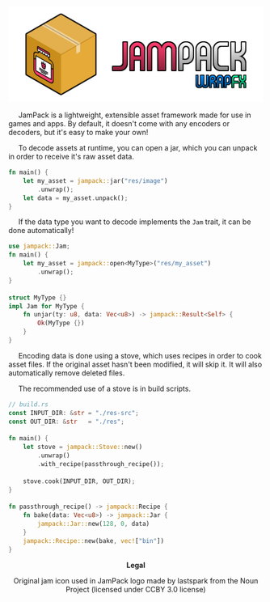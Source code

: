<div align="center">

![JamPack Banner](./banner.png)

</div>

&nbsp;&nbsp;&nbsp;&nbsp;
JamPack is a lightweight, extensible asset framework made for use in games and apps. By default, it doesn't come with any encoders or decoders, but it's easy to make your own!

&nbsp;&nbsp;&nbsp;&nbsp;
To decode assets at runtime, you can open a jar, which you can unpack in order to receive it's raw asset data.

```Rust
fn main() {
    let my_asset = jampack::jar("res/image")
        .unwrap();
    let data = my_asset.unpack();
}
```

&nbsp;&nbsp;&nbsp;&nbsp;
If the data type you want to decode implements the ```Jam``` trait, it can be done automatically!

```Rust
use jampack::Jam;
fn main() {
    let my_asset = jampack::open<MyType>("res/my_asset")
        .unwrap();
}

struct MyType {}
impl Jam for MyType {
    fn unjar(ty: u8, data: Vec<u8>) -> jampack::Result<Self> {
        Ok(MyType {})
    }
}
```

&nbsp;&nbsp;&nbsp;&nbsp;
Encoding data is done using a stove, which uses recipes in order to cook asset files. If the original asset hasn't been modified, it will skip it. It will also automatically remove deleted files.

&nbsp;&nbsp;&nbsp;&nbsp;
The recommended use of a stove is in build scripts.

```Rust
// build.rs
const INPUT_DIR: &str = "./res-src";
const OUT_DIR: &str   = "./res";

fn main() {
    let stove = jampack::Stove::new()
        .unwrap()
        .with_recipe(passthrough_recipe());
    
    stove.cook(INPUT_DIR, OUT_DIR);
}

fn passthrough_recipe() -> jampack::Recipe {
    fn bake(data: Vec<u8>) -> jampack::Jar {
        jampack::Jar::new(128, 0, data)
    }
    jampack::Recipe::new(bake, vec!["bin"])
}
```

<div align="center">

**Legal**

Original jam icon used in JamPack logo made by lastspark from the Noun Project (licensed under CCBY 3.0 license)

</div>